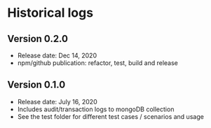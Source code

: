 # Historical logs

## Version 0.2.0

- Release date: Dec 14, 2020
- npm/github publication: refactor, test, build and release

## Version 0.1.0
- Release date: July 16, 2020 
- Includes audit/transaction logs to mongoDB collection
- See the test folder for different test cases / scenarios and usage

